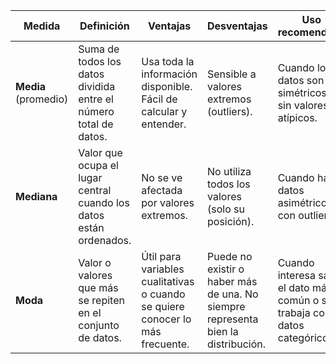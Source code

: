 | Medida               | Definición                                                         | Ventajas                                                                      | Desventajas                                                                      | Uso recomendado                                                             |
| -------------------- | ------------------------------------------------------------------ | ----------------------------------------------------------------------------- | -------------------------------------------------------------------------------- | --------------------------------------------------------------------------- |
| **Media** (promedio) | Suma de todos los datos dividida entre el número total de datos.   | Usa toda la información disponible. Fácil de calcular y entender.             | Sensible a valores extremos (outliers).                                          | Cuando los datos son simétricos y sin valores atípicos.                     |
| **Mediana**          | Valor que ocupa el lugar central cuando los datos están ordenados. | No se ve afectada por valores extremos.                                       | No utiliza todos los valores (solo su posición).                                 | Cuando hay datos asimétricos o con outliers.                                |
| **Moda**             | Valor o valores que más se repiten en el conjunto de datos.        | Útil para variables cualitativas o cuando se quiere conocer lo más frecuente. | Puede no existir o haber más de una. No siempre representa bien la distribución. | Cuando interesa saber el dato más común o se trabaja con datos categóricos. |
